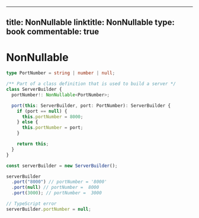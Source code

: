 
---
title: NonNullable
linktitle: NonNullable
type: book
commentable: true
---

# NonNullable

```ts
type PortNumber = string | number | null;

/** Part of a class definition that is used to build a server */
class ServerBuilder {
  portNumber!: NonNullable<PortNumber>;

  port(this: ServerBuilder, port: PortNumber): ServerBuilder {
    if (port == null) {
      this.portNumber = 8000;
    } else {
      this.portNumber = port;
    }

    return this;
  }
}

const serverBuilder = new ServerBuilder();

serverBuilder
  .port("8000") // portNumber = '8000'
  .port(null) // portNumber =  8000
  .port(3000); // portNumber =  3000

// TypeScript error
serverBuilder.portNumber = null;
```

    